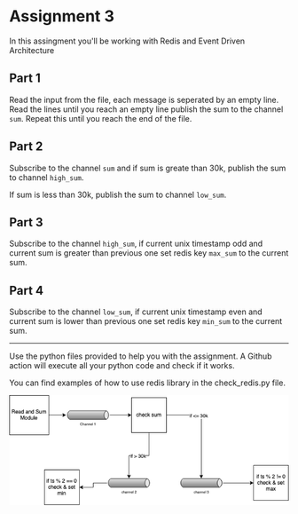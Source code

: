 # Assignment 3

In this assingment you'll be working with Redis and Event Driven Architecture

## Part 1

Read the input from the file, each message is seperated by an empty line. Read
the lines until you reach an empty line publish the sum to the channel `sum`.
Repeat this until you reach the end of the file.

## Part 2

Subscribe to the channel `sum` and if sum is greate than 30k, publish the sum to
channel `high_sum`.

If sum is less than 30k, publish the sum to channel `low_sum`.

## Part 3

Subscribe to the channel `high_sum`, if current unix timestamp odd and current
sum is greater than previous one set redis key `max_sum` to the current sum.

## Part 4

Subscribe to the channel `low_sum`, if current unix timestamp even and current
sum is lower than previous one set redis key `min_sum` to the current sum.

---

Use the python files provided to help you with the assignment. A Github action
will execute all your python code and check if it works.

You can find examples of how to use redis library in the check_redis.py file.

![](diagram.png)

